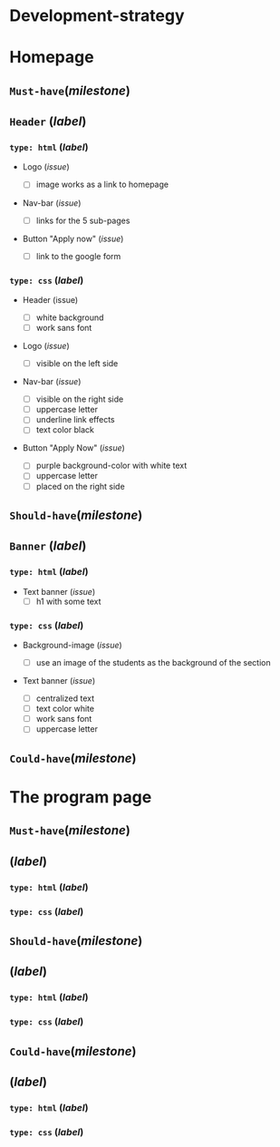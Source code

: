 # Development-strategy

# Homepage

## `Must-have`(_milestone_)

## `Header` (_label_)

### `type: html` (_label_)

-  Logo (_issue_)

   -  [ ] image works as a link to homepage

-  Nav-bar (_issue_)

   -  [ ] links for the 5 sub-pages

-  Button "Apply now" (_issue_)
   -  [ ] link to the google form

### `type: css` (_label_)

-  Header (issue)

   -  [ ] white background
   -  [ ] work sans font

-  Logo (_issue_)

   -  [ ] visible on the left side

-  Nav-bar (_issue_)

   -  [ ] visible on the right side
   -  [ ] uppercase letter
   -  [ ] underline link effects
   -  [ ] text color black

-  Button "Apply Now" (_issue_)
   -  [ ] purple background-color with white text
   -  [ ] uppercase letter
   -  [ ] placed on the right side

## `Should-have`(_milestone_)

## `Banner` (_label_)

### `type: html` (_label_)

-  Text banner (_issue_)
   -  [ ] h1 with some text

### `type: css` (_label_)

-  Background-image (_issue_)

   -  [ ] use an image of the students as the background of the section

-  Text banner (_issue_)
   -  [ ] centralized text
   -  [ ] text color white
   -  [ ] work sans font
   -  [ ] uppercase letter

## `Could-have`(_milestone_)

# The program page

## `Must-have`(_milestone_)

## (_label_)

### `type: html` (_label_)

### `type: css` (_label_)

## `Should-have`(_milestone_)

## (_label_)

### `type: html` (_label_)

### `type: css` (_label_)

## `Could-have`(_milestone_)

## (_label_)

### `type: html` (_label_)

### `type: css` (_label_)
